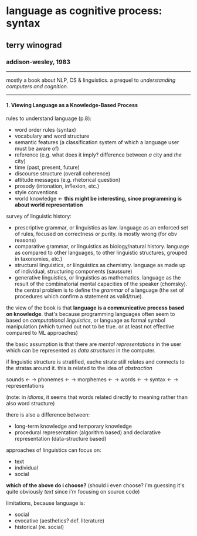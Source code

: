 # language as cognitive process: syntax

## terry winograd

### addison-wesley, 1983

---

mostly a book about NLP, CS & linguistics. a prequel to *understanding computers and cognition*.

---

#### 1. Viewing Language as a Knowledge-Based Process

rules to understand language (p.8):

- word order rules (syntax)
- vocabulary and word structure
- semantic features (a classification system of which a language user must be aware of)
- reference (e.g. what does it imply? difference between *a* city and *the* city)
- time (past, present, future)
- discourse structure (overall coherence)
- attitude messages (e.g. rhetorical question)
- prosody (intonation, inflexion, etc.)
- style conventions
- world knowledge <- **this might be interesting, since programming is about world representation**

survey of linguistic history:

- prescriptive grammar, or linguistics as law. language as an enforced set of rules, focused on correctness or purity. is mostly wrong (for obv reasons)
- comparative grammar, or linguistics as biology/natural history. language as compared to other languages, to other linguistic structures, grouped in taxonomies, etc.)
- structural linguistics, or liinguistics as chemistry. language as made up of individual, structuring components (saussure)
- generative linguistics, or linguistics as mathematics. language as the result of the combinatorial mental capacities of the speaker (chomsky). the central problem is to define the *grammar* of a language (the set of procedures which confirm a statement as valid/true).

the view of the book is that **language is a communicative process based on knowledge**. that's because programming languages often seem to based on *computational linguistics*, or language as formal symbol manipulation (which turned out not to be true. or at least not effective compared to ML approaches)

the basic assumption is that there are *mental representations* in the user which can be represented as *data structures* in the computer.

if linguistic structure is stratified, eache strate still relates and connects to the stratas around it. this is related to the idea of *abstraction*

sounds <- -> phonemes <- -> morphemes <- -> words <- -> syntax <- -> representations

(note: in *idioms*, it seems that words related directly to meaning rather than also word structure)

there is also a difference between:

- long-term knowledge and temporary knowledge
- procedural representation (algorithm based) and declarative representation (data-structure based)

approaches of linguistics can focus on:

- text
- individual
- social

**which of the above do i choose?** (should i even choose? i'm guessing it's quite obviously *text* since i'm focusing on source code)

limitations, because language is:

- social
- evocative (aesthetics? def. literature)
- historical (re. social)
